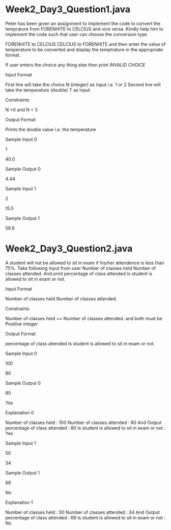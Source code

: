 # Week2_Day3_Question1.java

Peter has been given an assignment to implement the code to convert the temprature from FORENHITE to CELCIUS and vice versa. Kindly help him to implement the code such that user can choose the conversion type

FORENHITE to CELCIUS CELCIUS to FORENHITE and then enter the value of temperature to be converted and display the temptrature in the appropriate format.

If user enters the choice any thing else then print INVALID CHOICE

Input Format

First line will take the choice N (integer) as input i.e. 1 or 2 Second line will take the temperature (double) T as input

Constraints

N >0 and N < 3

Output Format

Prints the double value i.e. the temperature

Sample Input 0

1

40.0

Sample Output 0

4.44

Sample Input 1

2

15.5

Sample Output 1

59.9

# Week2_Day3_Question2.java

A student will not be allowed to sit in exam if his/her attendence is less than 75%. Take following input from user Number of classes held Number of classes attended. And print percentage of class attended Is student is allowed to sit in exam or not.

Input Format

Number of classes held Number of classes attended.

Constraints

Number of classes held >= Number of classes attended. and both must be Positive integer

Output Format

percentage of class attended Is student is allowed to sit in exam or not.

Sample Input 0

100

80

Sample Output 0

80

Yes

Explanation 0

Number of classes held : 100 Number of classes attended : 80 And Output percentage of class attended : 80 Is student is allowed to sit in exam or not : Yes

Sample Input 1

50

34

Sample Output 1

68

No

Explanation 1

Number of classes held : 50 Number of classes attended : 34 And Output percentage of class attended : 68 Is student is allowed to sit in exam or not : No
